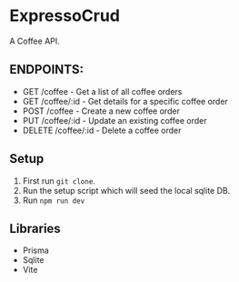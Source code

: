# ExpressoCrud

A Coffee API.

## ENDPOINTS:

* GET /coffee - Get a list of all coffee orders
* GET /coffee/:id - Get details for a specific coffee order
* POST /coffee - Create a new coffee order
* PUT /coffee/:id - Update an existing coffee order
* DELETE /coffee/:id - Delete a coffee order

## Setup

1. First run `git clone`.
2. Run the setup script which will seed the local sqlite DB.
3. Run `npm run dev`

## Libraries

* Prisma 
* Sqlite
* Vite
